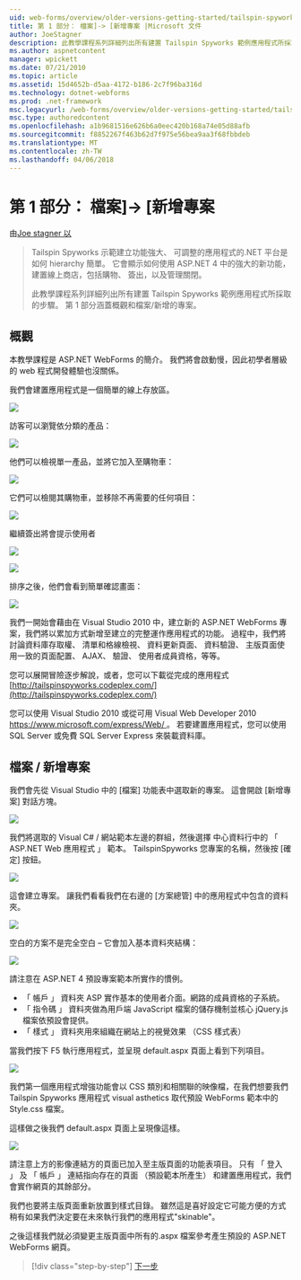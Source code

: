 ```yaml
---
uid: web-forms/overview/older-versions-getting-started/tailspin-spyworks/tailspin-spyworks-part-1
title: 第 1 部分： 檔案]-> [新增專案 |Microsoft 文件
author: JoeStagner
description: 此教學課程系列詳細列出所有建置 Tailspin Spyworks 範例應用程式所採取的步驟。 第 1 部分涵蓋概觀和檔案/新增的專案。
ms.author: aspnetcontent
manager: wpickett
ms.date: 07/21/2010
ms.topic: article
ms.assetid: 15d4652b-d5aa-4172-b186-2c7f96ba316d
ms.technology: dotnet-webforms
ms.prod: .net-framework
msc.legacyurl: /web-forms/overview/older-versions-getting-started/tailspin-spyworks/tailspin-spyworks-part-1
msc.type: authoredcontent
ms.openlocfilehash: a1b9681516e626b6a0eec420b168a74e05d88afb
ms.sourcegitcommit: f8852267f463b62d7f975e56bea9aa3f68fbbdeb
ms.translationtype: MT
ms.contentlocale: zh-TW
ms.lasthandoff: 04/06/2018
---
```

<a name="part-1-file--new-project"></a>第 1 部分： 檔案]-> [新增專案
====================
由[Joe stagner 以](https://github.com/JoeStagner)

> Tailspin Spyworks 示範建立功能強大、 可調整的應用程式的.NET 平台是如何 hierarchy 簡單。 它會顯示如何使用 ASP.NET 4 中的強大的新功能，建置線上商店，包括購物、 簽出，以及管理關閉。
> 
> 此教學課程系列詳細列出所有建置 Tailspin Spyworks 範例應用程式所採取的步驟。 第 1 部分涵蓋概觀和檔案/新增的專案。


## <a id="_Toc260221666"></a>  概觀

本教學課程是 ASP.NET WebForms 的簡介。 我們將會啟動慢，因此初學者層級的 web 程式開發體驗也沒關係。

我們會建置應用程式是一個簡單的線上存放區。

![](tailspin-spyworks-part-1/_static/image1.jpg)


訪客可以瀏覽依分類的產品：

![](tailspin-spyworks-part-1/_static/image2.jpg)

他們可以檢視單一產品，並將它加入至購物車：

![](tailspin-spyworks-part-1/_static/image3.jpg)

它們可以檢閱其購物車，並移除不再需要的任何項目：

![](tailspin-spyworks-part-1/_static/image4.jpg)

繼續簽出將會提示使用者

![](tailspin-spyworks-part-1/_static/image5.jpg)

![](tailspin-spyworks-part-1/_static/image6.jpg)

排序之後，他們會看到簡單確認畫面：

![](tailspin-spyworks-part-1/_static/image7.jpg)


我們一開始會藉由在 Visual Studio 2010 中，建立新的 ASP.NET WebForms 專案，我們將以累加方式新增至建立的完整運作應用程式的功能。 過程中，我們將討論資料庫存取權、 清單和格線檢視、 資料更新頁面、 資料驗證、 主版頁面使用一致的頁面配置、 AJAX、 驗證、 使用者成員資格，等等。

您可以展開冒險逐步解說，或者，您可以下載從完成的應用程式 [http://tailspinspyworks.codeplex.com/](http://tailspinspyworks.codeplex.com/)

您可以使用 Visual Studio 2010 或從可用 Visual Web Developer 2010 [ https://www.microsoft.com/express/Web/ ](https://www.microsoft.com/express/Web/)。 若要建置應用程式，您可以使用 SQL Server 或免費 SQL Server Express 來裝載資料庫。

## <a id="_Toc260221667"></a>  檔案 / 新增專案

我們會先從 Visual Studio 中的 [檔案] 功能表中選取新的專案。 這會開啟 [新增專案] 對話方塊。

![](tailspin-spyworks-part-1/_static/image8.jpg)

我們將選取的 Visual C# / 網站範本左邊的群組，然後選擇 中心資料行中的 「 ASP.NET Web 應用程式 」 範本。 TailspinSpyworks 您專案的名稱，然後按 [確定] 按鈕。

![](tailspin-spyworks-part-1/_static/image9.jpg)

這會建立專案。 讓我們看看我們在右邊的 [方案總管] 中的應用程式中包含的資料夾。

![](tailspin-spyworks-part-1/_static/image10.jpg)

空白的方案不是完全空白 – 它會加入基本資料夾結構：

![](tailspin-spyworks-part-1/_static/image1.png)

請注意在 ASP.NET 4 預設專案範本所實作的慣例。

- 「 帳戶 」 資料夾 ASP 實作基本的使用者介面。網路的成員資格的子系統。
- 「 指令碼 」 資料夾做為用戶端 JavaScript 檔案的儲存機制並核心 jQuery.js 檔案依預設會提供。
- 「 樣式 」 資料夾用來組織在網站上的視覺效果 （CSS 樣式表）

當我們按下 F5 執行應用程式，並呈現 default.aspx 頁面上看到下列項目。

![](tailspin-spyworks-part-1/_static/image11.jpg)

我們第一個應用程式增強功能會以 CSS 類別和相關聯的映像檔，在我們想要我們 Tailspin Spyworks 應用程式 visual asthetics 取代預設 WebForms 範本中的 Style.css 檔案。

這樣做之後我們 default.aspx 頁面上呈現像這樣。

![](tailspin-spyworks-part-1/_static/image12.jpg)

請注意上方的影像連結方的頁面已加入至主版頁面的功能表項目。 只有 「 登入 」 及 「 帳戶 」 連結指向存在的頁面 （預設範本所產生） 和建置應用程式，我們會實作網頁的其餘部分。

我們也要將主版頁面重新放置到樣式目錄。 雖然這是喜好設定它可能方便的方式稍有如果我們決定要在未來執行我們的應用程式"skinable"。

之後這樣我們就必須變更主版頁面中所有的.aspx 檔案參考產生預設的 ASP.NET WebForms 網頁。

> [!div class="step-by-step"]
> [下一步](tailspin-spyworks-part-2.md)
